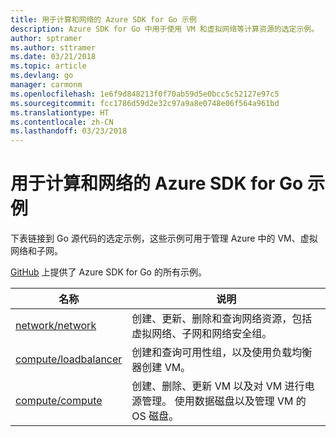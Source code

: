 ```yaml
---
title: 用于计算和网络的 Azure SDK for Go 示例
description: Azure SDK for Go 中用于使用 VM 和虚拟网络等计算资源的选定示例。
author: sptramer
ms.author: sttramer
ms.date: 03/21/2018
ms.topic: article
ms.devlang: go
manager: carmonm
ms.openlocfilehash: 1e6f9d848213f0f70ab59d5e0bcc5c52127e97c5
ms.sourcegitcommit: fcc1786d59d2e32c97a9a8e0748e06f564a961bd
ms.translationtype: HT
ms.contentlocale: zh-CN
ms.lasthandoff: 03/23/2018
---
```

# <a name="azure-sdk-for-go-samples-for-compute-and-networking"></a>用于计算和网络的 Azure SDK for Go 示例

下表链接到 Go 源代码的选定示例，这些示例可用于管理 Azure 中的 VM、虚拟网络和子网。 

[GitHub](https://github.com/Azure-Samples/azure-sdk-for-go-samples) 上提供了 Azure SDK for Go 的所有示例。

| 名称 | 说明 |
|------|-------------|
| [network/network](https://github.com/Azure-Samples/azure-sdk-for-go-samples/blob/master/network/network.go) | 创建、更新、删除和查询网络资源，包括虚拟网络、子网和网络安全组。 |
| [compute/loadbalancer](https://github.com/Azure-Samples/azure-sdk-for-go-samples/blob/master/compute/loadbalancer.go) | 创建和查询可用性组，以及使用负载均衡器创建 VM。 |
| [compute/compute](https://github.com/Azure-Samples/azure-sdk-for-go-samples/blob/master/compute/compute.go) | 创建、删除、更新 VM 以及对 VM 进行电源管理。 使用数据磁盘以及管理 VM 的 OS 磁盘。 |
